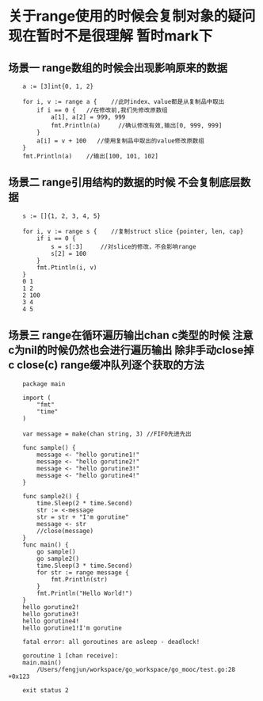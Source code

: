 # 关于range使用的时候会复制对象的疑问 现在暂时不是很理解 暂时mark下

## 场景一 range数组的时候会出现影响原来的数据

```golang
	a := [3]int{0, 1, 2}

	for i, v := range a {    //此时index、value都是从复制品中取出
		if i == 0 {   //在修改前,我们先修改原数组
			a[1], a[2] = 999, 999
			fmt.Println(a)     //确认修改有效,输出[0, 999, 999]
		}
		a[i] = v + 100   //使用复制品中取出的value修改原数组
	}
	fmt.Println(a)    //输出[100, 101, 102]
```


## 场景二 range引用结构的数据的时候 不会复制底层数据

```golang
	s := []{1, 2, 3, 4, 5}

	for i, v := range s {    //复制struct slice {pointer, len, cap}
		if i == 0 {
			s = s[:3]     //对slice的修改，不会影响range
			s[2] = 100
		}
		fmt.Ptintln(i, v)
	}
	0 1
	1 2
	2 100
	3 4
	4 5
```

## 场景三 range在循环遍历输出chan c类型的时候 注意c为nil的时候仍然也会进行遍历输出 除非手动close掉c close(c) range缓冲队列逐个获取的方法

```golang
	package main

	import (
		"fmt"
		"time"
	)

	var message = make(chan string, 3) //FIFO先进先出

	func sample() {
		message <- "hello gorutine1!"
		message <- "hello gorutine2!"
		message <- "hello gorutine3!"
		message <- "hello gorutine4!"
	}

	func sample2() {
		time.Sleep(2 * time.Second)
		str := <-message
		str = str + "I'm gorutine"
		message <- str
		//close(message)
	}
	func main() {
		go sample()
		go sample2()
		time.Sleep(3 * time.Second)
		for str := range message {
			fmt.Println(str)
		}
		fmt.Println("Hello World!")
	}
	hello gorutine2!
	hello gorutine3!
	hello gorutine4!
	hello gorutine1!I'm gorutine
	
	fatal error: all goroutines are asleep - deadlock!
	
	goroutine 1 [chan receive]:
	main.main()
		/Users/fengjun/workspace/go_workspace/go_mooc/test.go:28 +0x123
	
	exit status 2
```
